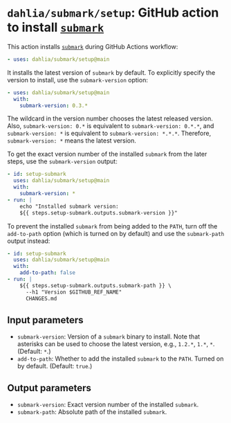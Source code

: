 `dahlia/submark/setup`: GitHub action to install [`submark`]
============================================================

This action installs [`submark`] during GitHub Actions workflow:

~~~ yaml
- uses: dahlia/submark/setup@main
~~~

It installs the latest version of `submark`  by default.  To explicitly specify
the version to install, use the `submark-version` option:

~~~ yaml
- uses: dahlia/submark/setup@main
  with:
    submark-version: 0.3.*
~~~

The wildcard in the version number chooses the latest released version.  Also,
`submark-version: 0.*` is equivalent to `submark-version: 0.*.*`,
and `submark-version: *` is equivalent to `submark-version: *.*.*`.  Therefore,
`submark-version: *` means the latest version.

To get the exact version number of the installed `submark` from the later steps,
use the `submark-version` output:

~~~ yaml
- id: setup-submark
  uses: dahlia/submark/setup@main
  with:
    submark-version: *
- run: |
    echo "Installed submark version:
    ${{ steps.setup-submark.outputs.submark-version }}"
~~~

To prevent the installed `submark` from being added to the `PATH`, turn off
the `add-to-path` option (which is turned on by default) and use
the `submark-path` output instead:

~~~ yaml
- id: setup-submark
  uses: dahlia/submark/setup@main
  with:
    add-to-path: false
- run: |
    ${{ steps.setup-submark.outputs.submark-path }} \
      --h1 "Version $GITHUB_REF_NAME"
      CHANGES.md
~~~

[`submark`]: ..


Input parameters
----------------

 -  `submark-version`:  Version of a `submark` binary to install.  Note that
    asterisks can be used to choose the latest version, e.g., `1.2.*`, `1.*`,
    `*`.  (Default: `*`.)
 -  `add-to-path`:  Whether to add the installed `submark` to the `PATH`.
    Turned on by default.  (Default: `true`.)


Output parameters
-----------------

 -  `submark-version`:  Exact version number of the installed `submark`.
 -  `submark-path`:  Absolute path of the installed `submark`.
